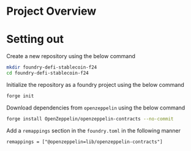 # Project Overview

# Setting out
Create a new repository using the below command
```bash
mkdir foundry-defi-stablecoin-f24
cd foundry-defi-stablecoin-f24
```

Initialize the repository as a foundry project using the below command
```bash
forge init
```

Download dependencies from `openzeppelin` using the below command
```bash
forge install OpenZeppelin/openzeppelin-contracts --no-commit
```

Add a `remappings` section in the `foundry.toml` in the following manner
```
remappings = ["@openzeppelin=lib/openzeppelin-contracts"]
```
